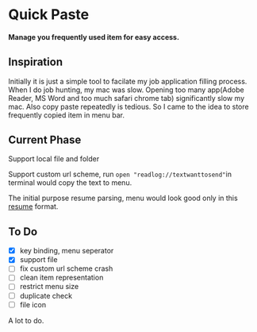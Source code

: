 # Quick Paste
#### Manage you frequently used item for easy access. 
## Inspiration
Initially it is just a simple tool to facilate my job application filling process. When I do job hunting, my mac was slow. Opening too many app(Adobe Reader, MS Word and too much safari chrome tab) significantly slow my mac. Also copy paste repeatedly is tedious. So I came to the idea to store frequently copied item in menu bar.  

## Current Phase
Support local file and folder

Support custom url scheme, run `open "readlog://textwanttosend"`in terminal would copy the text to menu. 

The initial purpose resume parsing, menu would look good only in this [resume](https://www.dropbox.com/s/8r6wm7d8t45pmsc/2019_Resume_Yichi_Zhang.pdf?dl=0) format. 
## To Do
- [x] key binding, menu seperator 
- [x] support file
- [ ] fix custom url scheme crash
- [ ] clean item representation
- [ ] restrict menu size
- [ ] duplicate check
- [ ] file icon 

 A lot to do.
